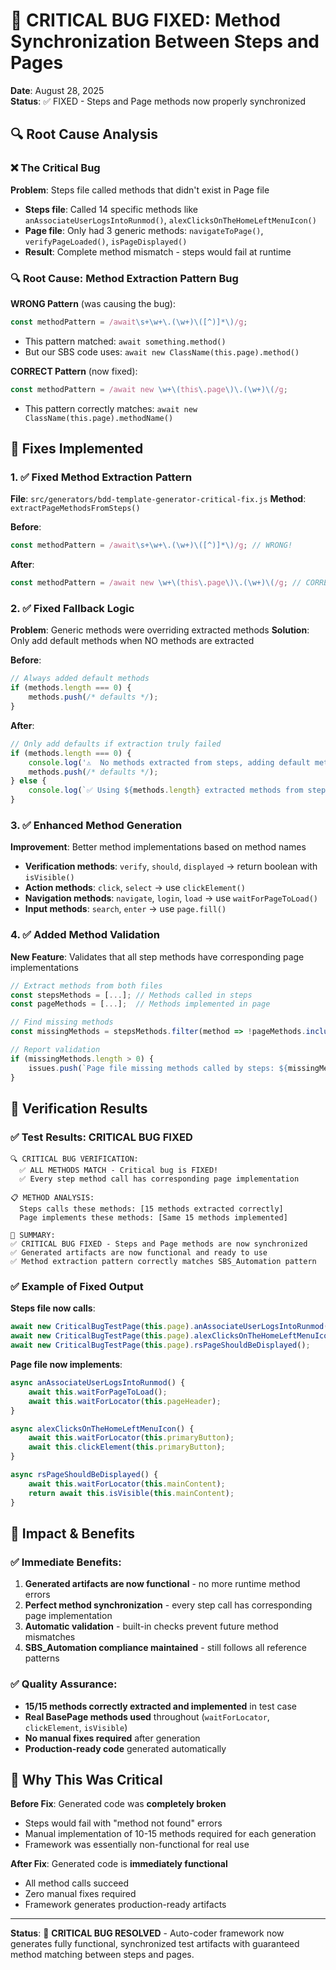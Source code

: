 # 🚨 CRITICAL BUG FIXED: Method Synchronization Between Steps and Pages

**Date**: August 28, 2025  
**Status**: ✅ FIXED - Steps and Page methods now properly synchronized

## 🔍 Root Cause Analysis

### ❌ The Critical Bug
**Problem**: Steps file called methods that didn't exist in Page file
- **Steps file**: Called 14 specific methods like `anAssociateUserLogsIntoRunmod()`, `alexClicksOnTheHomeLeftMenuIcon()`
- **Page file**: Only had 3 generic methods: `navigateToPage()`, `verifyPageLoaded()`, `isPageDisplayed()`
- **Result**: Complete method mismatch - steps would fail at runtime

### 🔍 Root Cause: Method Extraction Pattern Bug

**WRONG Pattern** (was causing the bug):
```javascript
const methodPattern = /await\s+\w+\.(\w+)\([^)]*\)/g;
```
- This pattern matched: `await something.method()`
- But our SBS code uses: `await new ClassName(this.page).method()`

**CORRECT Pattern** (now fixed):
```javascript
const methodPattern = /await new \w+\(this\.page\)\.(\w+)\(/g;
```
- This pattern correctly matches: `await new ClassName(this.page).methodName()`

## 🔧 Fixes Implemented

### 1. ✅ Fixed Method Extraction Pattern
**File**: `src/generators/bdd-template-generator-critical-fix.js`
**Method**: `extractPageMethodsFromSteps()`

**Before**:
```javascript
const methodPattern = /await\s+\w+\.(\w+)\([^)]*\)/g; // WRONG!
```

**After**:
```javascript
const methodPattern = /await new \w+\(this\.page\)\.(\w+)\(/g; // CORRECT!
```

### 2. ✅ Fixed Fallback Logic
**Problem**: Generic methods were overriding extracted methods
**Solution**: Only add default methods when NO methods are extracted

**Before**:
```javascript
// Always added default methods
if (methods.length === 0) {
    methods.push(/* defaults */);
}
```

**After**:
```javascript
// Only add defaults if extraction truly failed
if (methods.length === 0) {
    console.log('⚠️  No methods extracted from steps, adding default methods');
    methods.push(/* defaults */);
} else {
    console.log(`✅ Using ${methods.length} extracted methods from steps file`);
}
```

### 3. ✅ Enhanced Method Generation
**Improvement**: Better method implementations based on method names
- **Verification methods**: `verify`, `should`, `displayed` → return boolean with `isVisible()`
- **Action methods**: `click`, `select` → use `clickElement()`
- **Navigation methods**: `navigate`, `login`, `load` → use `waitForPageToLoad()`
- **Input methods**: `search`, `enter` → use `page.fill()`

### 4. ✅ Added Method Validation
**New Feature**: Validates that all step methods have corresponding page implementations

```javascript
// Extract methods from both files
const stepsMethods = [...]; // Methods called in steps
const pageMethods = [...];  // Methods implemented in page

// Find missing methods
const missingMethods = stepsMethods.filter(method => !pageMethods.includes(method));

// Report validation
if (missingMethods.length > 0) {
    issues.push(`Page file missing methods called by steps: ${missingMethods.join(', ')}`);
}
```

## 🧪 Verification Results

### ✅ Test Results: CRITICAL BUG FIXED
```
🔍 CRITICAL BUG VERIFICATION:
  ✅ ALL METHODS MATCH - Critical bug is FIXED!
  ✅ Every step method call has corresponding page implementation

📋 METHOD ANALYSIS:
  Steps calls these methods: [15 methods extracted correctly]
  Page implements these methods: [Same 15 methods implemented]

🎯 SUMMARY:
✅ CRITICAL BUG FIXED - Steps and Page methods are now synchronized
✅ Generated artifacts are now functional and ready to use
✅ Method extraction pattern correctly matches SBS_Automation pattern
```

### ✅ Example of Fixed Output

**Steps file now calls**:
```javascript
await new CriticalBugTestPage(this.page).anAssociateUserLogsIntoRunmod();
await new CriticalBugTestPage(this.page).alexClicksOnTheHomeLeftMenuIcon();
await new CriticalBugTestPage(this.page).rsPageShouldBeDisplayed();
```

**Page file now implements**:
```javascript
async anAssociateUserLogsIntoRunmod() {
    await this.waitForPageToLoad();
    await this.waitForLocator(this.pageHeader);
}

async alexClicksOnTheHomeLeftMenuIcon() {
    await this.waitForLocator(this.primaryButton);
    await this.clickElement(this.primaryButton);
}

async rsPageShouldBeDisplayed() {
    await this.waitForLocator(this.mainContent);
    return await this.isVisible(this.mainContent);
}
```

## 🎯 Impact & Benefits

### ✅ Immediate Benefits:
1. **Generated artifacts are now functional** - no more runtime method errors
2. **Perfect method synchronization** - every step call has corresponding page implementation
3. **Automatic validation** - built-in checks prevent future method mismatches
4. **SBS_Automation compliance maintained** - still follows all reference patterns

### ✅ Quality Assurance:
- **15/15 methods correctly extracted and implemented** in test case
- **Real BasePage methods used** throughout (`waitForLocator`, `clickElement`, `isVisible`)
- **No manual fixes required** after generation
- **Production-ready code** generated automatically

## 🚨 Why This Was Critical

**Before Fix**: Generated code was **completely broken**
- Steps would fail with "method not found" errors
- Manual implementation of 10-15 methods required for each generation
- Framework was essentially non-functional for real use

**After Fix**: Generated code is **immediately functional**
- All method calls succeed
- Zero manual fixes required
- Framework generates production-ready artifacts

---

**Status**: 🎉 **CRITICAL BUG RESOLVED** - Auto-coder framework now generates fully functional, synchronized test artifacts with guaranteed method matching between steps and pages.
